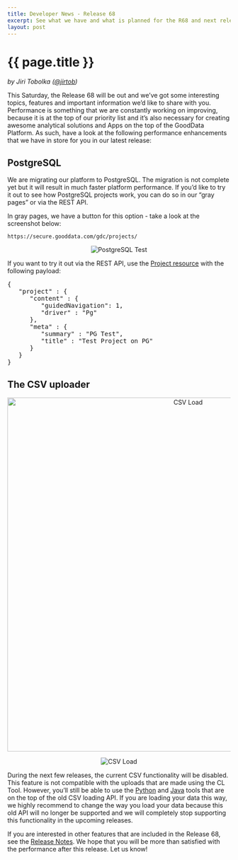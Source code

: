 ```yaml
---
title: Developer News - Release 68
excerpt: See what we have and what is planned for the R68 and next releases.
layout: post
---
```


# {{ page.title }}

_by Jiri Tobolka ([@jirtob](http://twitter.com/jirtob))_

This Saturday, the Release 68 will be out and we’ve got some interesting topics, features and important information we’d like to share with you. Performance is something that we are constantly working on improving, because it is at the top of our priority list and it’s also necessary for creating awesome analytical solutions and Apps on the top of the GoodData Platform. As such, have a look at the following performance enhancements that we have in store for you in our latest release:

## PostgreSQL

We are migrating our platform to PostgreSQL. The migration is not complete yet but it will result in much faster platform performance. If you’d like to try it out to see how PostgreSQL projects work, you can do so in our “gray pages” or via the REST API.

In gray pages, we have a button for this option - take a look at the screenshot below:

`https://secure.gooddata.com/gdc/projects/`

<p>
<center><img src="{{ site.root }}/images/posts/PostgreSQL.png" alt="PostgreSQL Test"></center>
</p>

If you want to try it out via the REST API, use the [Project resource](http://developer.gooddata.com/api/projects-create.html) with the following payload:

<pre>
{
   "project" : {
      "content" : {
         "guidedNavigation": 1,
         "driver" : "Pg"
      },
      "meta" : {
         "summary" : "PG Test",
         "title" : "Test Project on PG"
      }
   }
}
</pre>

## The CSV uploader

<p>
<center><img src="{{ site.root }}/images/posts/CSVLoad.png" width="800" alt="CSV Load"></center>
</p>

<p>
<center><img src="{{ site.root }}/images/posts/CSVLoadUI.png" alt="CSV Load"></center>
</p>

During the next few releases, the current CSV functionality will be disabled. This feature is not compatible with the uploads that are made using the CL Tool. However,  you’ll still be able to use the [Python](http://support.gooddata.com/entries/110081-python-automated-upload-script-updated-08-25-2011) and [Java](http://support.gooddata.com/entries/95001-java-api-example-code) tools that are on the top of the old CSV loading API. If you are loading your data this way, we highly recommend to change the way you load your data because this old API will no longer be supported and we will completely stop supporting this functionality in the upcoming releases.

If you are interested in other features that are included in the Release 68, see the [Release Notes](http://support.gooddata.com/entries/21112747-release-68-notes-saturday-march-10-2012). We hope that you will be more than satisfied with the performance after this release. Let us know!